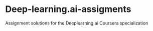 # Deep-learning.ai-assigments
Assignment solutions for the Deeplearning.ai Coursera specialization 
